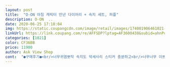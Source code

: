 ```yaml
---
layout: post 
title:  "O-ON 아침 캐릭터 만년 다이어리 + 속지 세트, 퍼플" 
description: O-ON  ..
date: 2020-06-25 17:18:04 
img: https://static.coupangcdn.com/image/retail/images/174001906461021-9dd611de-84e6-4730-b623-1e9a9497fadc.jpg 
linkUrl: https://link.coupang.com/re/AFFSDP?lptag=AF3600438&subid=ahnPublicAsk&pageKey=1099004531&itemId=2057944891&vendorItemId=70057216296&traceid=V0-113-1789253fb00fa551 
categories: [1021] 
color: CF36BB 
price: 11900 
author: Ask View Shop 
cont:  "●구매후기●<br/>너무귀염뽀작 속지도 악세사리 스티커 충분하고<br/>너무너무 이쁘고 귀여워용! 자기 스타일대로 꾸밀 수있고 평범하지 않고 개성있는 다이어리,노트 만들 수 있어서 좋았어요! 스티커도 많아서 꾸미는 재미도 있었구 컬러도 이뻐요!! 오래 쓰구 다 쓰면 또 살게용♥<br/>눈에띄어서 바로구매각<br/>옛날감성 뿜쁌 퀄리타 좋구여<br/>완전 90년대 갬성 충만 ㅋ<br/>이뻐요 일기를써야할듯 보기만해도기분조아짐<br/>일단 이렇게 사진과 동일하게 상품이 오는건 처음이였어요 !! 그래서 알찼고 되게좋았던것같아요 .<br/> 근데 드 붙어서 오는줄 알았는데 그게 아니더라고요 그건 저만의 생각이기때문에 이거빼고는 다 좋았습니다 근데 고겅핀 ?? 그게 약간 약하더라고요 그래서 1개㉮ 오자마자 부러졌는데 이건 좀더 단단했으면 좋겠습니다 색깔은 여러가지있더라고요 전 민트 ( ? ) 색상을 구매하였습니다 앞으로 이걸 살까 말까 고민하시는분은 사시는걸 권장드려용 !! 만족하실겁니다 .<br/><br/>" 
---
```

